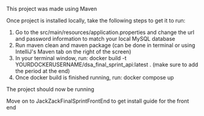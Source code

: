 This project was made using Maven

Once project is installed locally, take the following steps to get it to run:

1. Go to the src/main/resources/application.properties and change the url and password information to match your local MySQL database
2. Run maven clean and maven package (can be done in terminal or using IntelliJ's Maven tab on the right of the screen)
3. In your terminal window, run: docker build -t YOURDOCKERUSERNAME/dsa_final_sprint_api:latest . (make sure to add the period at the end)
4. Once docker build is finished running, run: docker compose up

The project should now be running

Move on to JackZackFinalSprintFrontEnd to get install guide for the front end